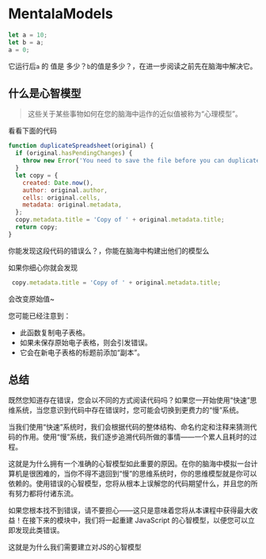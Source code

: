# MentalaModels

```js
let a = 10;
let b = a;
a = 0;
```

它运行后`a` 的 值是 多少？`b`的值是多少？，在进一步阅读之前先在脑海中解决它。

## 什么是心智模型

>  这些关于某些事物如何在您的脑海中运作的近似值被称为“心理模型”。

看看下面的代码

```js
function duplicateSpreadsheet(original) {
  if (original.hasPendingChanges) {
    throw new Error('You need to save the file before you can duplicate it.');
  }
  let copy = {
    created: Date.now(),
    author: original.author,
    cells: original.cells,
    metadata: original.metadata,
  };
  copy.metadata.title = 'Copy of ' + original.metadata.title;
  return copy;
}
```

你能发现这段代码的错误么？，你能在脑海中构建出他们的模型么

如果你细心你就会发现 

```js
 copy.metadata.title = 'Copy of ' + original.metadata.title;
```

会改变原始值~

您可能已经注意到：

- 此函数复制电子表格。
- 如果未保存原始电子表格，则会引发错误。
- 它会在新电子表格的标题前添加“副本”。

## 总结

既然您知道存在错误，您会以不同的方式阅读代码吗？如果您一开始使用“快速”思维系统，当您意识到代码中存在错误时，您可能会切换到更费力的“慢”系统。

当我们使用“快速”系统时，我们会根据代码的整体结构、命名约定和注释来猜测代码的作用。使用“慢”系统，我们逐步追溯代码所做的事情——一个累人且耗时的过程。

这就是为什么拥有一个准确的心智模型如此重要的原因。在你的脑海中模拟一台计算机是很困难的，当你不得不退回到“慢”的思维系统时，你的思维模型就是你可以依赖的。使用错误的心智模型，您将从根本上误解您的代码期望什么，并且您的所有努力都将付诸东流。

如果您根本找不到错误，请不要担心——这只是意味着您将从本课程中获得最大收益！在接下来的模块中，我们将一起重建 JavaScript 的心智模型，以便您可以立即发现此类错误。

这就是为什么我们需要建立对JS的心智模型

